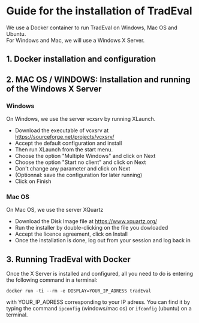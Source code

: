 # Guide for the installation of TradEval

We use a Docker container to run TradEval on Windows, Mac OS and Ubuntu.<br>
For Windows and Mac, we will use a Windows X Server.<br>

## 1. Docker installation and configuration



## 2. MAC OS / WINDOWS: Installation and running of the Windows X Server

### Windows

On Windows, we use the server vcxsrv by running XLaunch.<br>
- Download the executable of vcxsrv at https://sourceforge.net/projects/vcxsrv/ <br>
- Accept the default configuration and install<br>
- Then run XLaunch from the start menu.<br>
- Choose the option "Multiple Windows" and click on Next<br>
- Choose the option "Start no client" and click on Next<br>
- Don't change any parameter and click on Next<br>
- (Optionnal: save the configuration for later running)<br>
- Click on Finish<br>

### Mac OS

On Mac OS, we use the server XQuartz<br>
- Download the Disk Image file at https://www.xquartz.org/
- Run the installer by double-clicking on the file you dowloaded
- Accept the licence agreement, click on Install
- Once the installation is done, log out from your session and log back in


## 3. Running TradEval with Docker

Once the X Server is installed and configured, all you need to do is entering the following command in a terminal:<br>

`docker run -ti --rm -e DISPLAY=YOUR_IP_ADRESS tradEval`

with YOUR_IP_ADRESS corresponding to your IP adress. You can find it by typing the command `ipconfig` (windows/mac os) or `ifconfig` (ubuntu) on a terminal.
